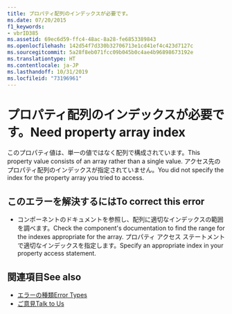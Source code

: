 ```yaml
---
title: プロパティ配列のインデックスが必要です。
ms.date: 07/20/2015
f1_keywords:
- vbrID385
ms.assetid: 69ec6d59-ffc4-48ac-8a28-fe6853389843
ms.openlocfilehash: 142d54f7d330b32706713e1cd41ef4c423d7127c
ms.sourcegitcommit: 5a28f8eb071fcc09b045b0c4ae4b96898673192e
ms.translationtype: HT
ms.contentlocale: ja-JP
ms.lasthandoff: 10/31/2019
ms.locfileid: "73196961"
---
```

# <a name="need-property-array-index"></a><span data-ttu-id="8e44e-102">プロパティ配列のインデックスが必要です。</span><span class="sxs-lookup"><span data-stu-id="8e44e-102">Need property array index</span></span>
<span data-ttu-id="8e44e-103">このプロパティ値は、単一の値ではなく配列で構成されています。</span><span class="sxs-lookup"><span data-stu-id="8e44e-103">This property value consists of an array rather than a single value.</span></span> <span data-ttu-id="8e44e-104">アクセス先のプロパティ配列のインデックスが指定されていません。</span><span class="sxs-lookup"><span data-stu-id="8e44e-104">You did not specify the index for the property array you tried to access.</span></span>  
  
## <a name="to-correct-this-error"></a><span data-ttu-id="8e44e-105">このエラーを解決するには</span><span class="sxs-lookup"><span data-stu-id="8e44e-105">To correct this error</span></span>  
  
- <span data-ttu-id="8e44e-106">コンポーネントのドキュメントを参照し、配列に適切なインデックスの範囲を調べます。</span><span class="sxs-lookup"><span data-stu-id="8e44e-106">Check the component's documentation to find the range for the indexes appropriate for the array.</span></span> <span data-ttu-id="8e44e-107">プロパティ アクセス ステートメントで適切なインデックスを指定します。</span><span class="sxs-lookup"><span data-stu-id="8e44e-107">Specify an appropriate index in your property access statement.</span></span>  
  
## <a name="see-also"></a><span data-ttu-id="8e44e-108">関連項目</span><span class="sxs-lookup"><span data-stu-id="8e44e-108">See also</span></span>

- [<span data-ttu-id="8e44e-109">エラーの種類</span><span class="sxs-lookup"><span data-stu-id="8e44e-109">Error Types</span></span>](../../../visual-basic/programming-guide/language-features/error-types.md)
- [<span data-ttu-id="8e44e-110">ご意見</span><span class="sxs-lookup"><span data-stu-id="8e44e-110">Talk to Us</span></span>](/visualstudio/ide/feedback-options)
